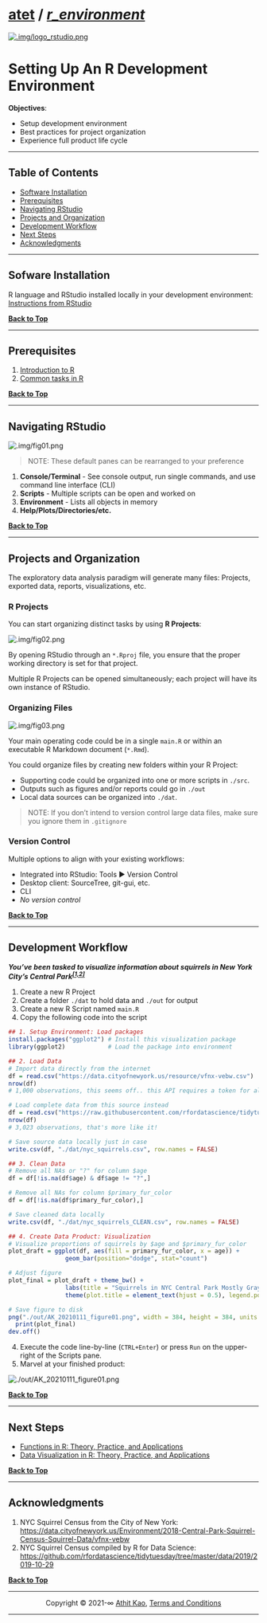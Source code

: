 
<a name="setting-up-an-r-development-environment"></a>

# [atet](https://github.com/atet) / [***r\_environment***](https://github.com/atet/r_environment#atet--r_environment)

[![.img/logo\_rstudio.png](.img/logo_rstudio.png)](#nolink)

# Setting Up An R Development Environment

**Objectives**:

  - Setup development environment
  - Best practices for project organization
  - Experience full product life cycle

-----

<a name="table-of-contents"></a>

## Table of Contents

  - [Software Installation](#software-installation)
  - [Prerequisites](#prerequisites)
  - [Navigating RStudio](#navigating-rstudio)
  - [Projects and Organization](#projects-and-organization)
  - [Development Workflow](#development-workflow)
  - [Next Steps](#next-steps)
  - [Acknowledgments](#acknowledgments)

-----

<a name="software-installation"></a>

## Sofware Installation

R language and RStudio installed locally in your development
environment: [Instructions from
RStudio](https://rstudio.com/products/rstudio/download/#download)

[**Back to Top**](#table-of-contents)

-----

<a name="prerequisites"></a>

## Prerequisites

1.  [Introduction to
    R](https://github.com/atet/learn/blob/master/programming/README.md#atet--learn--programming)
2.  [Common tasks in
    R](https://github.com/atet/rmd_tutorial/blob/main/README.md#atet--rmd_tutorial)

[**Back to Top**](#table-of-contents)

-----

<a name="navigating-rstudio"></a>

## Navigating RStudio

![.img/fig01.png](.img/fig01.png)

> NOTE: These default panes can be rearranged to your preference

1.  **Console/Terminal** - See console output, run single commands, and
    use command line interface (CLI)
2.  **Scripts** - Multiple scripts can be open and worked on
3.  **Environment** - Lists all objects in memory
4.  **Help/Plots/Directories/etc.**

[**Back to Top**](#table-of-contents)

-----

<a name="projects-and-organization"></a>

## Projects and Organization

The exploratory data analysis paradigm will generate many files:
Projects, exported data, reports, visualizations, etc.

### R Projects

You can start organizing distinct tasks by using **R Projects**:

![.img/fig02.png](.img/fig02.png)

By opening RStudio through an `*.Rproj` file, you ensure that the proper
working directory is set for that project.

Multiple R Projects can be opened simultaneously; each project will have
its own instance of RStudio.

### Organizing Files

![.img/fig03.png](.img/fig03.png)

Your main operating code could be in a single `main.R` or within an
executable R Markdown document (`*.Rmd`).

You could organize files by creating new folders within your R Project:

  - Supporting code could be organized into one or more scripts in
    `./src`.
  - Outputs such as figures and/or reports could go in `./out`
  - Local data sources can be organized into `./dat`.

> NOTE: If you don’t intend to version control large data files, make
> sure you ignore them in `.gitignore`

### Version Control

Multiple options to align with your existing workflows:

  - Integrated into RStudio: Tools ► Version Control
  - Desktop client: SourceTree, git-gui, etc.
  - CLI
  - *No version control*

[**Back to Top**](#table-of-contents)

-----

<a name="development-workflow"></a>

## Development Workflow

***You’ve been tasked to visualize information about squirrels in New
York City’s Central Park<sup>[\[1,2\]](#acknowledgments)</sup>***

1.  Create a new R Project
2.  Create a folder `./dat` to hold data and `./out` for output
3.  Create a new R Script named `main.R`
4.  Copy the following code into the script

<!-- end list -->

``` r
## 1. Setup Environment: Load packages
install.packages("ggplot2") # Install this visualization package
library(ggplot2)            # Load the package into environment

## 2. Load Data
# Import data directly from the internet
df = read.csv("https://data.cityofnewyork.us/resource/vfnx-vebw.csv")
nrow(df)
# 1,000 observations, this seems off.. this API requires a token for all of the data...

# Load complete data from this source instead
df = read.csv("https://raw.githubusercontent.com/rfordatascience/tidytuesday/master/data/2019/2019-10-29/nyc_squirrels.csv")
nrow(df)
# 3,023 observations, that's more like it!

# Save source data locally just in case
write.csv(df, "./dat/nyc_squirrels.csv", row.names = FALSE)

## 3. Clean Data
# Remove all NAs or "?" for column $age
df = df[!is.na(df$age) & df$age != "?",]

# Remove all NAs for column $primary_fur_color
df = df[!is.na(df$primary_fur_color),]

# Save cleaned data locally
write.csv(df, "./dat/nyc_squirrels_CLEAN.csv", row.names = FALSE)

## 4. Create Data Product: Visualization
# Visualize proportions of squirrels by $age and $primary_fur_color
plot_draft = ggplot(df, aes(fill = primary_fur_color, x = age)) + 
                geom_bar(position="dodge", stat="count")

# Adjust figure
plot_final = plot_draft + theme_bw() +
                labs(title = "Squirrels in NYC Central Park Mostly Gray", x = "Age", y = "Count", fill = "Fur Color:") +
                theme(plot.title = element_text(hjust = 0.5), legend.position = "top")

# Save figure to disk
png("./out/AK_20210111_figure01.png", width = 384, height = 384, units = "px", res = 92)
  print(plot_final)
dev.off()
```

4.  Execute the code line-by-line (`CTRL+Enter`) or press `Run` on the
    upper-right of the Scripts pane.
5.  Marvel at your finished product:

![./out/AK\_20210111\_figure01.png](./out/AK_20210111_figure01.png)

[**Back to Top**](#table-of-contents)

-----

<a name="next-steps"></a>

## Next Steps

  - [Functions in R: Theory, Practice, and
    Applications](https://github.com/atet/learn#computer-science)
  - [Data Visualization in R: Theory, Practice, and
    Applications](https://github.com/atet/learn#data-science)

[**Back to Top**](#table-of-contents)

-----

<a name="acknowledgments"></a>

## Acknowledgments

1.  NYC Squirrel Census from the City of New York:
    <https://data.cityofnewyork.us/Environment/2018-Central-Park-Squirrel-Census-Squirrel-Data/vfnx-vebw>
2.  NYC Squirrel Census compiled by R for Data Science:
    <https://github.com/rfordatascience/tidytuesday/tree/master/data/2019/2019-10-29>

[**Back to Top**](#table-of-contents)

-----

<p align="center">Copyright &copy; 2021-&infin; <a href="https://www.athitkao.com" target="_blank">Athit Kao</a>, <a href="https://www.athitkao.com/tos.html" target="_blank">Terms and Conditions</a></p>

-----
